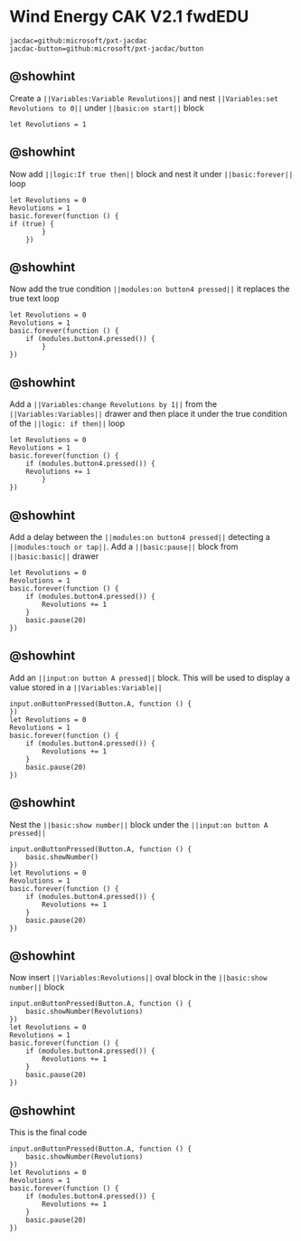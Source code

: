 # Wind Energy CAK V2.1 fwdEDU

```package
jacdac=github:microsoft/pxt-jacdac
jacdac-button=github:microsoft/pxt-jacdac/button
```
## @showhint
Create a ``||Variables:Variable Revolutions||`` and nest 
``||Variables:set Revolutions to 0||`` 
under ``||basic:on start||`` block
```blocks
let Revolutions = 1
```

## @showhint
Now add ``||logic:If true then||`` block and nest it under
``||basic:forever||`` loop
```blocks
let Revolutions = 0
Revolutions = 1
basic.forever(function () {
if (true) {
        }
    })
```
## @showhint
Now add the true condition ``||modules:on button4 pressed||`` it replaces the true text loop
```blocks
let Revolutions = 0
Revolutions = 1
basic.forever(function () {
    if (modules.button4.pressed()) {
        }
})
```
## @showhint
Add a ``||Variables:change Revolutions by 1||`` from the ``||Variables:Variables||`` drawer and 
then place it under the true condition of the ``||logic: if then||`` loop
```blocks
let Revolutions = 0
Revolutions = 1
basic.forever(function () {
    if (modules.button4.pressed()) {
    Revolutions += 1
        }
})
```
## @showhint
Add a delay between the ``||modules:on button4 pressed||`` detecting a 
``||modules:touch or tap||``. Add a ``||basic:pause||`` block from ``||basic:basic||`` drawer
```blocks
let Revolutions = 0
Revolutions = 1
basic.forever(function () {
    if (modules.button4.pressed()) {
        Revolutions += 1
    }
    basic.pause(20)
})
```
## @showhint
Add an ``||input:on button A pressed||`` block. This will be used to display a value stored in a 
``||Variables:Variable||``
```blocks
input.onButtonPressed(Button.A, function () {
})
let Revolutions = 0
Revolutions = 1
basic.forever(function () {
    if (modules.button4.pressed()) {
        Revolutions += 1
    }
    basic.pause(20)
})
```
## @showhint
Nest the ``||basic:show number||`` block under the ``||input:on button A pressed||``
```blocks
input.onButtonPressed(Button.A, function () {
    basic.showNumber()
})
let Revolutions = 0
Revolutions = 1
basic.forever(function () {
    if (modules.button4.pressed()) {
        Revolutions += 1
    }
    basic.pause(20)
})
```
## @showhint
Now insert ``||Variables:Revolutions||`` oval block in the 
``||basic:show number||`` block
```blocks
input.onButtonPressed(Button.A, function () {
    basic.showNumber(Revolutions)
})
let Revolutions = 0
Revolutions = 1
basic.forever(function () {
    if (modules.button4.pressed()) {
        Revolutions += 1
    }
    basic.pause(20)
})
```

## @showhint
This is the final code
```blocks
input.onButtonPressed(Button.A, function () {
    basic.showNumber(Revolutions)
})
let Revolutions = 0
Revolutions = 1
basic.forever(function () {
    if (modules.button4.pressed()) {
        Revolutions += 1
    }
    basic.pause(20)
})
```

